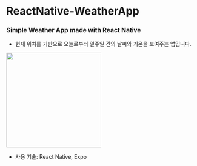 # ReactNative-WeatherApp
### Simple Weather App made with React Native

- 현재 위치를 기반으로 오늘로부터 일주일 간의 날씨와 기온을 보여주는 앱입니다.
<img width="250" src="https://user-images.githubusercontent.com/68044754/184650785-b0f8a4f1-4422-43dc-8fa1-4c38b6dc2584.gif" />

- 사용 기술: React Native, Expo
